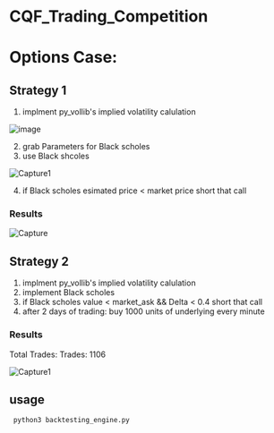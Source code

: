 # CQF_Trading_Competition

# Options Case:

## Strategy 1 
1. implment py_vollib's implied volatility calulation

![image](https://user-images.githubusercontent.com/25088039/206798680-d01ccc61-fb5c-4f16-b15d-acf612b4c592.png)

2. grab Parameters for Black scholes
3. use Black shcoles

![Capture1](https://user-images.githubusercontent.com/25088039/206802968-bdbf5156-4b7e-4103-8cc3-a42ce92b64dd.JPG)

4. if Black scholes esimated price < market price
    short that call
### Results

![Capture](https://user-images.githubusercontent.com/25088039/206802618-c00ec7d9-2dd6-44e6-acec-d38b2755e92a.JPG)

## Strategy 2
1. implment py_vollib's implied volatility calulation 
2. implement Black scholes
3. if Black scholes value < market_ask && Delta < 0.4
    short that call
4. after 2 days of trading:
      buy 1000 units of underlying every minute
### Results 

Total Trades: Trades: 1106

![Capture1](https://user-images.githubusercontent.com/25088039/206803547-79156e3a-e960-4573-8b79-a4f460271afe.JPG)

## usage
  
     python3 backtesting_engine.py 
